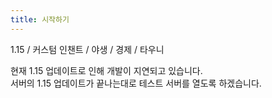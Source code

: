 ```yaml
---
title: 시작하기
---
```


1\.15 / 커스텀 인챈트 / 야생 / 경제 / 타우니

현재 1.15 업데이트로 인해 개발이 지연되고 있습니다.<br>서버의 1.15 업데이트가 끝나는대로 테스트 서버를 열도록 하겠습니다.